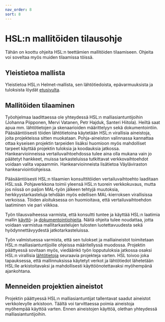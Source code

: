 ```yaml
---
nav_order: 8
sort: 8
---
```


# HSL:n mallitöiden tilausohje

Tähän on koottu ohjeita HSL:n teettämien mallitöiden tilaamiseen. Ohjeita voi soveltaa myös muiden tilaamissa töissä.

## Yleistietoa mallista

Yleistietoa HSL:n Helmet-mallista, sen lähtötiedoista, epävarmuuksista ja tuloksista löydät [etusivulta](index.md).

## Mallitöiden tilaaminen

Työohjelmaa laadittaessa ole yhteydessä HSL:n malliasiantuntijoihin (Johanna Piipponen, Mervi Vatanen, Petr Hajduk, Santeri Hiitola).
Heiltä saat apua mm. lähtötietojen ja skenaarioiden määrittelyyn sekä dokumentointiin.
Pääsääntöisesti töiden lähtötietoina käytetään HSL:n virallisia aineistoja, joita projekteissa sitten muokataan.
Pohja-aineiston valinnassa kannattaa ottaa kyseisen projektin tarpeiden lisäksi huomioon myös mahdolliset tarpeet käyttää projektin tuloksia ja koodauksia jatkossa.
Hankearvioinneissa vertailuvaihtoehdossa tulee aina olla mukana vain jo päätetyt hankkeet,
muissa tarkasteluissa tutkittavat verkkovaihtoehdot voidaan valita vapaammin.
Hankearvioinneista lisätietoa Väyläviraston hankearviointiohjeissa.

Pääsääntöisesti HSL:n tilaamien konsulttitöiden vertailuvaihtoehto laaditaan HSL:ssä.
Pohjaverkkona toimii yleensä HSL:n tuorein verkkokuvaus, mutta jos niissä on paljon MAL-työn jälkeen tehtyjä muutoksia,
herkkyystarkasteluja tehdään myös edellisen MAL-kierroksen virallisissa verkoissa.
Töiden aloituksessa on huomioitava, että vertailuvaihtoehdon laatiminen vie pari viikkoa.

Työn tilausvaiheessa varmista, että konsultti tuntee ja käyttää HSL:n laatimia
mallin [käyttö](mallitoiden_yleisohje.md)- ja [dokumentointiohjeita](HSL-toiden_dokumentointi.md).
Näitä ohjeita tulee noudattaa, jotta voidaan varmistua mallitarkastelujen tulosten luotettavuudesta sekä hyödynnettävyydestä jatkotarkasteluissa.

Työn valmistuessa varmista, että sen tulokset ja malliaineistot toimitetaan HSL:n malliasiantuntijoille ohjeissa määritellyssä muodossa.
Projektin päättyessä sovitaan myös, viedäänkö työn lopputuloksia jatkossa osaksi HSL:n virallisia [lähtötietoja](HSL_lahtotiedot.md) seuraavia projekteja varten. HSL toivoo joka tapauksessa, että mallinnuksissa käytetyt verkot ja lähtötiedot lähetetään HSL:lle arkistoitavaksi ja mahdollisesti käyttöönotettavaksi myöhempänä ajankohtana.

## Menneiden projektien aineistot

Projektin päättyessä HSL:n malliasiantuntijat tallentavat saadut aineistot verkkolevylle arkistoon.
Täältä voi tarvittaessa poimia aineistoja myöhempää käyttöä varten.
Ennen aineistojen käyttöä, olethan yhteydessä malliasiantuntijoihin.
